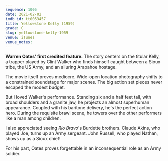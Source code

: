 ```yaml
---
sequence: 1005
date: 2021-02-02
imdb_id: tt0053457
title: Yellowstone Kelly (1959)
grade: C
slug: yellowstone-kelly-1959
venue: iTunes
venue_notes:
---
```


**Warren Oates' first credited feature.** The story centers on the titular Kelly, a trapper played by Clint Walker who finds himself caught between a Sioux tribe, the US Army, and an alluring Arapahoe hostage.

<!-- end -->

The movie itself proves mediocre. Wide-open location photography shifts to a constrained soundstage for major scenes. The big action set pieces never escaped the modest budget.

But I loved Walker's performance. Standing six and a half feet tall, with broad shoulders and a granite jaw, he projects an almost superhuman appearance. Coupled with his baritone delivery, he's the perfect action hero. During the requisite brawl scene, he towers over the other performers like a man among children.

I also appreciated seeing <span data-imdb-id="tt0053221">_Rio Bravo_</span>'s Burdette brothers. Claude Akins, who played Joe, turns up an Army sergeant. John Russell, who played Nathan, shows up as a Sioux chief!

For his part, Oates proves forgettable in an inconsequential role as an Army soldier.